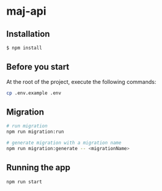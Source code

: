 # maj-api

## Installation
```bash
$ npm install
```

## Before you start
At the root of the project, execute the following commands:
```bash
cp .env.example .env
```

## Migration
```bash
# run migration
npm run migration:run

# generate migration with a migration name
npm run migration:generate -- <migrationName>
```

## Running the app
```bash
npm run start
```